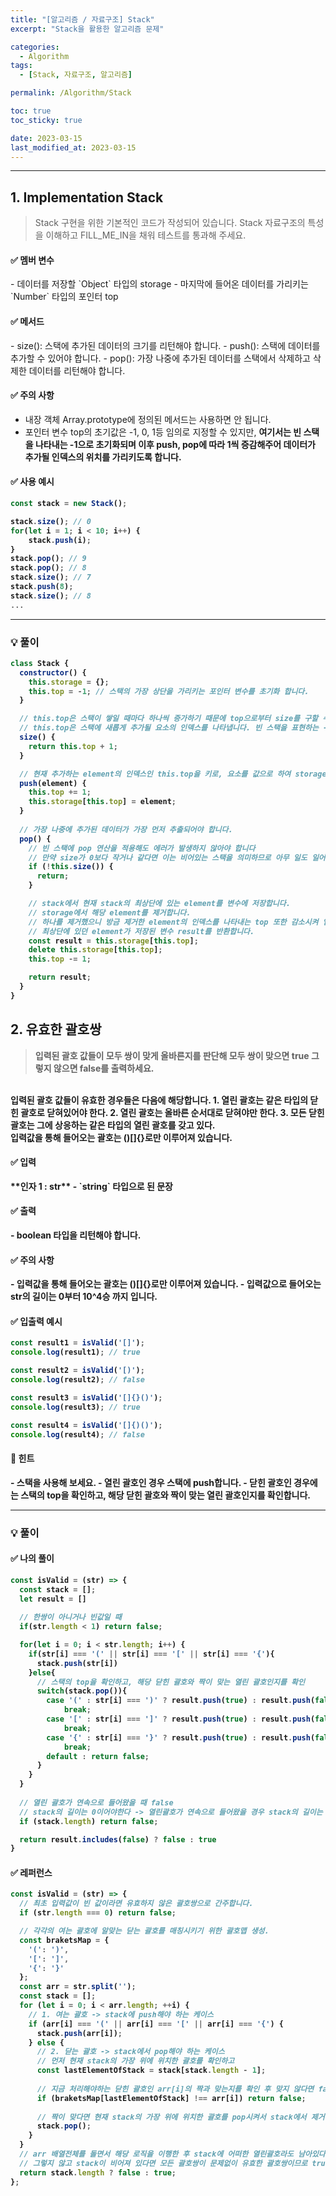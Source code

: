 ```yaml
---
title: "[알고리즘 / 자료구조] Stack"
excerpt: "Stack을 활용한 알고리즘 문제"

categories:
  - Algorithm
tags:
  - [Stack, 자료구조, 알고리즘]

permalink: /Algorithm/Stack

toc: true
toc_sticky: true

date: 2023-03-15
last_modified_at: 2023-03-15
---
```

<hr>

## 1. Implementation Stack
> Stack 구현을 위한 기본적인 코드가 작성되어 있습니다. Stack 자료구조의 특성을 이해하고 FILL_ME_IN을 채워 테스트를 통과해 주세요.

<h4 class="sub-title">✅ 멤버 변수</h4>
- 데이터를 저장할 `Object` 타입의 storage
- 마지막에 들어온 데이터를 가리키는 `Number` 타입의 포인터 top

<h4 class="sub-title">✅ 메서드</h4>
- size(): 스택에 추가된 데이터의 크기를 리턴해야 합니다.
- push(): 스택에 데이터를 추가할 수 있어야 합니다.
- pop(): 가장 나중에 추가된 데이터를 스택에서 삭제하고 삭제한 데이터를 리턴해야 합니다.

<h4 class="sub-title">✅ 주의 사항</h4>

- 내장 객체 Array.prototype에 정의된 메서드는 사용하면 안 됩니다.
- 포인터 변수 top의 초기값은 -1, 0, 1등 임의로 지정할 수 있지만, <b>
여기서는 빈 스택을 나타내는 -1으로 초기화되며 이후 push, pop에 따라 1씩 증감해주어 데이터가 추가될 인덱스의 위치를 가리키도록 합니다.

<h4 class="sub-title">✅ 사용 예시</h4>

```javascript
const stack = new Stack();

stack.size(); // 0
for(let i = 1; i < 10; i++) {
  	stack.push(i);
}
stack.pop(); // 9
stack.pop(); // 8
stack.size(); // 7
stack.push(8);
stack.size(); // 8
...
```

<hr class="sub">

### 💡 풀이

```javascript
class Stack {
  constructor() {
    this.storage = {};
    this.top = -1; // 스택의 가장 상단을 가리키는 포인터 변수를 초기화 합니다.
  }

  // this.top은 스택이 쌓일 때마다 하나씩 증가하기 때문에 top으로부터 size를 구할 수 있습니다.
  // this.top은 스택에 새롭게 추가될 요소의 인덱스를 나타냅니다. 빈 스택을 표현하는 -1부터 1씩 증감하며 표현하며 전체 요소의 개수를 추정할 수 있습니다
  size() {
    return this.top + 1;
  }

  // 현재 추가하는 element의 인덱스인 this.top을 키로, 요소를 값으로 하여 storage에 할당합니다.
  push(element) {
    this.top += 1;
    this.storage[this.top] = element;
  }
	
  // 가장 나중에 추가된 데이터가 가장 먼저 추출되어야 합니다.
  pop() {
    // 빈 스택에 pop 연산을 적용해도 에러가 발생하지 않아야 합니다
    // 만약 size가 0보다 작거나 같다면 이는 비어있는 스택을 의미하므로 아무 일도 일어나지 않습니다.
    if (!this.size()) {
      return;
    }

    // stack에서 현재 stack의 최상단에 있는 element를 변수에 저장합니다.
    // storage에서 해당 element를 제거합니다.
    // 하나를 제거했으니 방금 제거한 element의 인덱스를 나타내는 top 또한 감소시켜 업데이트 해줍니다.
    // 최상단에 있던 element가 저장된 변수 result를 반환합니다.
    const result = this.storage[this.top];
    delete this.storage[this.top];
    this.top -= 1;

    return result;
  }
}
```

## 2. 유효한 괄호쌍
> 입력된 괄호 값들이 모두 쌍이 맞게 올바른지를 판단해 모두 쌍이 맞으면 true 그렇지 않으면 false를 출력하세요.
<br>
입력된 괄호 값들이 유효한 경우들은 다음에 해당합니다.
1. 열린 괄호는 같은 타입의 닫힌 괄호로 닫혀있어야 한다.
2. 열린 괄호는 올바른 순서대로 닫혀야만 한다.
3. 모든 닫힌 괄호는 그에 상응하는 같은 타입의 열린 괄호를 갖고 있다.
<br>
입력값을 통해 들어오는 괄호는 ()[]{}로만 이루어져 있습니다.

<h4 class="sub-title">✅ 입력</h4>
**인자 1 : str**
- `string` 타입으로 된 문장

<h4 class="sub-title">✅ 출력</h4>
- boolean 타입을 리턴해야 합니다.

<h4 class="sub-title">✅ 주의 사항</h4>
- 입력값을 통해 들어오는 괄호는 ()[]{}로만 이루어져 있습니다.
- 입력값으로 들어오는 str의 길이는 0부터 10^4승 까지 입니다.

<h4 class="sub-title">✅ 입출력 예시</h4>

```javascript
const result1 = isValid('[]');
console.log(result1); // true

const result2 = isValid('[)');
console.log(result2); // false

const result3 = isValid('[]{}()');
console.log(result3); // true

const result4 = isValid('[]{)()');
console.log(result4); // false
```

<h4 class="sub-title">🔑 힌트</h4>
- 스택을 사용해 보세요.
- 열린 괄호인 경우 스택에 push합니다.
- 닫힌 괄호인 경우에는 스택의 top을 확인하고, 해당 닫힌 괄호와 짝이 맞는 열린 괄호인지를 확인합니다.

<hr class="sub">

### 💡 풀이

<h4 class="sub-title">✅ 나의 풀이</h4>

```javascript
const isValid = (str) => {
  const stack = [];
  let result = []
  
  // 한쌍이 아니거나 빈값일 때
  if(str.length < 1) return false;

  for(let i = 0; i < str.length; i++) {
    if(str[i] === '(' || str[i] === '[' || str[i] === '{'){
      stack.push(str[i])
    }else{
      // 스택의 top을 확인하고, 해당 닫힌 괄호와 짝이 맞는 열린 괄호인지를 확인
      switch(stack.pop()){
        case '(' : str[i] === ')' ? result.push(true) : result.push(false)
            break;
        case '[' : str[i] === ']' ? result.push(true) : result.push(false)
            break;
        case '{' : str[i] === '}' ? result.push(true) : result.push(false)
            break;
        default : return false;
      }
    }
  }
  
  // 열린 괄호가 연속으로 들어왔을 때 false
  // stack의 길이는 0이어야한다 -> 열린괄호가 연속으로 들어왔을 경우 stack의 길이는 0이 아니게 됨
  if (stack.length) return false;

  return result.includes(false) ? false : true
}
```

<h4 class="sub-title">✅ 레퍼런스</h4>

```javascript
const isValid = (str) => {
  // 최초 입력값이 빈 값이라면 유효하지 않은 괄호쌍으로 간주합니다.
  if (str.length === 0) return false;

  // 각각의 여는 괄호에 알맞는 닫는 괄호를 매칭시키기 위한 괄호맵 생성.
  const braketsMap = {
    '(': ')',
    '[': ']',
    '{': '}'
  };
  const arr = str.split('');
  const stack = [];
  for (let i = 0; i < arr.length; ++i) {
    // 1. 여는 괄호 -> stack에 push해야 하는 케이스
    if (arr[i] === '(' || arr[i] === '[' || arr[i] === '{') {
      stack.push(arr[i]);
    } else {
      // 2. 닫는 괄호 -> stack에서 pop해야 하는 케이스
      // 먼저 현재 stack의 가장 위에 위치한 괄호를 확인하고
      const lastElementOfStack = stack[stack.length - 1];
      
      // 지금 처리해야하는 닫힌 괄호인 arr[i]의 짝과 맞는지를 확인 후 맞지 않다면 false를 리턴하고 로직 전체를 종료
      if (braketsMap[lastElementOfStack] !== arr[i]) return false;
      
      // 짝이 맞다면 현재 stack의 가장 위에 위치한 괄호를 pop시켜서 stack에서 제거해줌
      stack.pop();
    }
  }
  // arr 배열전체를 돌면서 해당 로직을 이행한 후 stack에 어떠한 열린괄호라도 남아있다면 쌍이 맞지 않는 괄호들이 인풋으로 들어왔기 때문에 false를 반환,
  // 그렇지 않고 stack이 비어져 있다면 모든 괄호쌍이 문제없이 유효한 괄호쌍이므로 true를 반환
  return stack.length ? false : true;
};
```

